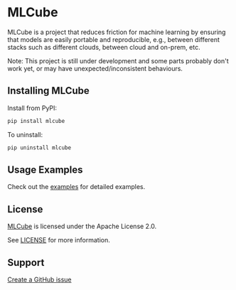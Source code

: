 # MLCube

MLCube is a project that reduces friction for machine learning by ensuring that models are easily portable and reproducible, e.g., between different stacks such as different clouds, between cloud and on-prem, etc.

Note: This project is still under development and some parts probably don't work yet, or may have unexpected/inconsistent behaviours.

## Installing MLCube

Install from PyPI:  
```sh
pip install mlcube
```

To uninstall:

```sh
pip uninstall mlcube
```


## Usage Examples

Check out the [examples](https://github.com/mlperf/mlcube_examples) for detailed examples.

## License
[MLCube](https://github.com/mlperf/mlcube/) is licensed under the Apache License 2.0. 

See [LICENSE](https://github.com/mlperf/mlcube/blob/master/LICENSE) for more information.

## Support

[Create a GitHub issue](https://github.com/mlperf/mlcube/issues/new/choose)

